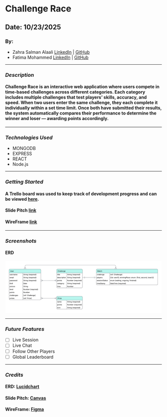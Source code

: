 # Challenge Race
## Date: 10/23/2025
### By:
* Zahra Salman Alaali
[LinkedIn](http://www.linkedin.com/in/zahra-alaali-) | [GitHub](https://github.com/ZahraAlaali)
* Fatima Mohammed
[LinkedIn](http://www.linkedin.com/in/fatima-m-saleh) | [GitHub](https://github.com/fatima-mohmd)

***

### ***Description***
#### Challenge Race is an interactive web application where users compete in time-based challenges across different categories. Each category includes multiple challenges that test players’ skills, accuracy, and speed. When two users enter the same challenge, they each complete it individually within a set time limit. Once both have submitted their results, the system automatically compares their performance to determine the winner and loser — awarding points accordingly. ####

***

### ***Technologies Used***
* MONGODB
* EXPRESS
* REACT
* Node.js

***

### ***Getting Started***
<!-- #### Sign up and sign in as a new user and then walk through the Ranger creation page to begin your warband. -->
#### A Trello board was used to keep track of development progress and can be viewed [here](https://trello.com/b/Cpm3B7Fu/challenge-race).
#### Slide Pitch [link]()
#### WireFrame [link](https://www.figma.com/site/MZCPfPEYKCZ3XnnsbNjSEh/Untitled?node-id=0-1&p=f&t=8dBD9ESHzvIDRK9G-0)

<!-- #### The project itself was deployed and can be viewed [here](). -->

***

### ***Screenshots***
#### ERD
![image](./Public/images/Database%20ER%20diagram%20(crow's%20foot)%20(2).png)

***

### ***Future Features***
- [ ] Live Session
- [ ] Live Chat
- [ ] Follow Other Players
- [ ] Global Leaderboard

***

### ***Credits***
#### ERD: [Lucidchart](https://www.lucidchart.com/pages/landing?utm_source=google&utm_medium=cpc&utm_campaign=_chart_en_tier3_mixed_search_brand_exact_&km_CPC_CampaignId=1484560207&km_CPC_AdGroupID=60168114191&km_CPC_Keyword=lucidchart&km_CPC_MatchType=e&km_CPC_ExtensionID=&km_CPC_Network=g&km_CPC_AdPosition=&km_CPC_Creative=354596054350&km_CPC_TargetID=kwd-33511936169&km_CPC_Country=9218669&km_CPC_Device=c&km_CPC_placement=&km_CPC_target=&gad_source=1&gad_campaignid=1484560207&gbraid=0AAAAADLdSjDr_R_dlDmVzkt65tY2oiHAR&gclid=CjwKCAjwpOfHBhAxEiwAm1SwEvKrrCPgTGnl_rHgXoGpeTM4xUH15fRlCa2t4DPrfRR-X9OHni57lBoCiBgQAvD_BwE)
#### Slide Pitch: [Canvas](https://www.canva.com/)
#### WireFrame: [Figma](https://www.figma.com/)
